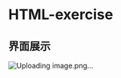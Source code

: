 # HTML-exercise

## 界面展示

![Uploading image.png…](https://github.com/HaniHe/HTML-exercise/blob/main/figure/public%20praise%20list.png?raw=true)
